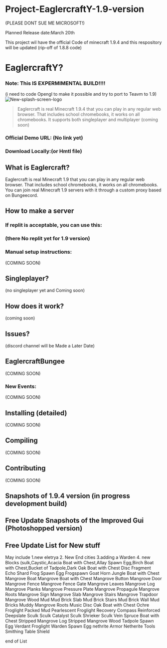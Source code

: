 # Project-EaglercraftY-1.9-version
(PLEASE DONT SUE ME MICROSOFT!)

Planned Release date:March 20th

This project wil have the official Code of minecraft  1.9.4 and this respository will be updated
(rip-off of 1.8.8 code)
# EaglercraftY?

### Note: This IS EXPERMIMENTAL BUILD!!!!


(i need to code Opengl to make it possible and try to port to Teavm to 1.9)
![New-splash-screen-logo](https://user-images.githubusercontent.com/67106394/217300380-db244dec-d40d-49d9-b4bf-f1c7b8d7a075.png)
>Eaglercraft is real Minecraft 1.9.4 that you can play in any regular web browser. That includes school chromebooks, it works on all chromebooks. It supports both singleplayer and multiplayer (coming soon)



### Official Demo URL: (No link yet)

### Download Locally:(or Hmtl file)

## What is Eaglercraft?

Eaglercraft is real Minecraft 1.9 that you can play in any regular web browser. That includes school chromebooks, it works on all chromebooks. You can join real Minecraft 1.9 servers with it through a custom proxy based on Bungeecord.

## How to make a server

### If replit is acceptable, you can use this:

### (there No replit yet for 1.9 version)

### Manual setup instructions:
(COMING SOON)


## Singleplayer?
(no singleplayer yet and Coming soon)


## How does it work?
(coming soon)



## Issues?
(discord  channel will be Made a Later Date)

## EaglercraftBungee
(COMING SOON)




### New Events:
(COMING SOON)


## Installing (detailed)
(COMING SOON)


## Compiling
(COMING SOON)



## Contributing
(COMING SOON)








## Snapshots of 1.9.4 version (in progress development build)













## Free Update Snapshots of the Improved Gui (Photoshopped version)







## Free Update List for New stuff
May include
1.new eletrya 
2. New End cities
3.adding a Warden
4. new Blocks (sulk,Caystic,Acacia Boat with Chest,Allay Spawn Egg,Birch Boat with Chest,Bucket of Tadpole,Dark Oak Boat with Chest
Disc Fragment
Echo Shard
Frog Spawn Egg
Frogspawn
Goat Horn
Jungle Boat with Chest
Mangrove Boat
Mangrove Boat with Chest
Mangrove Button
Mangrove Door
Mangrove Fence
Mangrove Fence Gate
Mangrove Leaves
Mangrove Log
Mangrove Planks
Mangrove Pressure Plate
Mangrove Propagule
Mangrove Roots
Mangrove Sign
Mangrove Slab
Mangrove Stairs
Mangrove Trapdoor
Mangrove Wood
Mud
Mud Brick Slab
Mud Brick Stairs
Mud Brick Wall
Mud Bricks
Muddy Mangrove Roots
Music Disc
Oak Boat with Chest
Ochre Froglight
Packed Mud
Pearlescent Froglight
Recovery Compass
Reinforced Deepslate
Sculk
Sculk Catalyst
Sculk Shrieker
Sculk Vein
Spruce Boat with Chest
Stripped Mangrove Log
Stripped Mangrove Wood
Tadpole Spawn Egg
Verdant Froglight
Warden Spawn Egg 
nethrite Armor
Netherite Tools
Smithing Table
Shield

end of List



